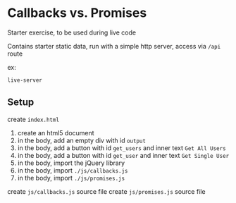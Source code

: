 # Callbacks vs. Promises

Starter exercise, to be used during live code

Contains starter static data, run with a simple http server, access via `/api` route

ex:

```sh
live-server
```

## Setup

create `index.html`

1. create an html5 document
1. in the body, add an empty div with id `output`
1. in the body, add a button with id `get_users` and inner text `Get All Users`
1. in the body, add a button with id `get_user` and inner text `Get Single User`
1. in the body, import the jQuery library
1. in the body, import `./js/callbacks.js`
1. in the body, import `./js/promises.js`

create `js/callbacks.js` source file
create `js/promises.js` source file

